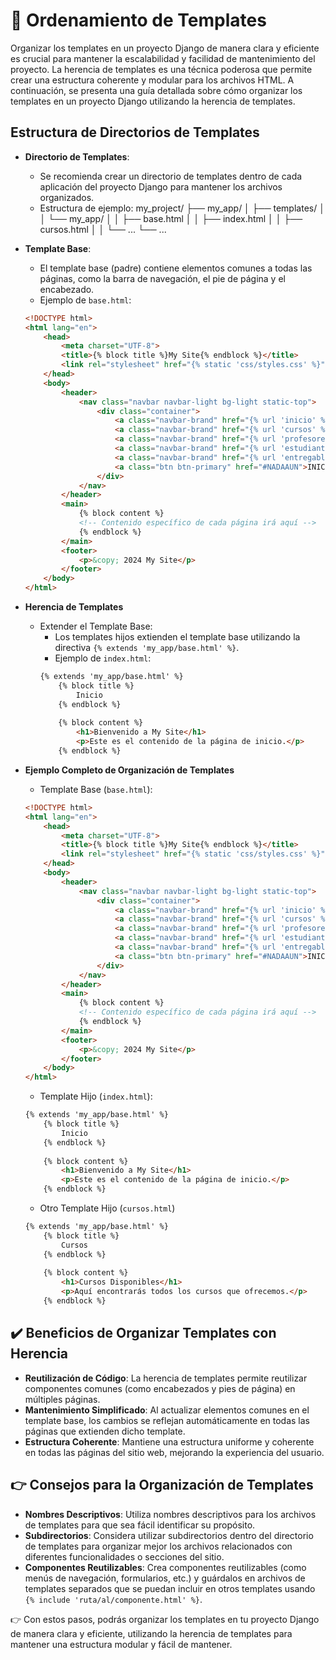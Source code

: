 # 🎯 Ordenamiento de Templates
Organizar los templates en un proyecto Django de manera clara y eficiente es crucial para mantener la escalabilidad y facilidad de mantenimiento del proyecto. La herencia de templates es una técnica poderosa que permite crear una estructura coherente y modular para los archivos HTML. A continuación, se presenta una guía detallada sobre cómo organizar los templates en un proyecto Django utilizando la herencia de templates.

## Estructura de Directorios de Templates
- **Directorio de Templates**:
    - Se recomienda crear un directorio de templates dentro de cada aplicación del proyecto Django para mantener los archivos organizados.
    - Estructura de ejemplo:
    my_project/ ├── my_app/ │ ├── templates/ │ │ └── my_app/ │ │ ├── base.html │ │ ├── index.html │ │ ├── cursos.html │ │ └── ... └── ...

- **Template Base**:
    - El template base (padre) contiene elementos comunes a todas las páginas, como la barra de navegación, el pie de página y el encabezado.
    - Ejemplo de `base.html`:
    ```html 
    <!DOCTYPE html> 
    <html lang="en"> 
        <head> 
            <meta charset="UTF-8"> 
            <title>{% block title %}My Site{% endblock %}</title> 
            <link rel="stylesheet" href="{% static 'css/styles.css' %}"> 
        </head> 
        <body> 
            <header> 
                <nav class="navbar navbar-light bg-light static-top"> 
                    <div class="container"> 
                        <a class="navbar-brand" href="{% url 'inicio' %}">Inicio</a> 
                        <a class="navbar-brand" href="{% url 'cursos' %}">Cursos</a> 
                        <a class="navbar-brand" href="{% url 'profesores' %}">Profesores</a> 
                        <a class="navbar-brand" href="{% url 'estudiantes' %}">Estudiantes</a> 
                        <a class="navbar-brand" href="{% url 'entregables' %}">Entregables</a> 
                        <a class="btn btn-primary" href="#NADAAUN">INICIAR</a> 
                    </div> 
                </nav> 
            </header> 
            <main> 
                {% block content %} 
                <!-- Contenido específico de cada página irá aquí --> 
                {% endblock %} 
            </main> 
            <footer> 
                <p>&copy; 2024 My Site</p> 
            </footer> 
        </body> 
    </html>
    ```

- **Herencia de Templates**
    - Extender el Template Base:
        - Los templates hijos extienden el template base utilizando la directiva `{% extends 'my_app/base.html' %}`.
        - Ejemplo de `index.html`:
        ```html 
        {% extends 'my_app/base.html' %} 
            {% block title %}
                Inicio
            {% endblock %} 
            
            {% block content %} 
                <h1>Bienvenido a My Site</h1> 
                <p>Este es el contenido de la página de inicio.</p> 
            {% endblock %}
        ```

- **Ejemplo Completo de Organización de Templates**
    - Template Base (`base.html`):
    ```html 
    <!DOCTYPE html> 
    <html lang="en"> 
        <head> 
            <meta charset="UTF-8"> 
            <title>{% block title %}My Site{% endblock %}</title> 
            <link rel="stylesheet" href="{% static 'css/styles.css' %}"> 
        </head> 
        <body> 
            <header> 
                <nav class="navbar navbar-light bg-light static-top"> 
                    <div class="container"> 
                        <a class="navbar-brand" href="{% url 'inicio' %}">Inicio</a> 
                        <a class="navbar-brand" href="{% url 'cursos' %}">Cursos</a> 
                        <a class="navbar-brand" href="{% url 'profesores' %}">Profesores</a> 
                        <a class="navbar-brand" href="{% url 'estudiantes' %}">Estudiantes</a> 
                        <a class="navbar-brand" href="{% url 'entregables' %}">Entregables</a> 
                        <a class="btn btn-primary" href="#NADAAUN">INICIAR</a> 
                    </div> 
                </nav> 
            </header> 
            <main> 
                {% block content %} 
                <!-- Contenido específico de cada página irá aquí --> 
                {% endblock %} 
            </main> 
            <footer> 
                <p>&copy; 2024 My Site</p> 
            </footer> 
        </body> 
    </html>
    ```
    - Template Hijo (`index.html`):
    ```html 
    {% extends 'my_app/base.html' %} 
        {% block title %}
            Inicio
        {% endblock %} 
            
        {% block content %} 
            <h1>Bienvenido a My Site</h1> 
            <p>Este es el contenido de la página de inicio.</p> 
        {% endblock %}
    ```

    - Otro Template Hijo (`cursos.html`)
    ```html 
    {% extends 'my_app/base.html' %} 
        {% block title %}
            Cursos
        {% endblock %} 
        
        {% block content %} 
            <h1>Cursos Disponibles</h1> 
            <p>Aquí encontrarás todos los cursos que ofrecemos.</p> 
        {% endblock %}
    ```

## ✔️ Beneficios de Organizar Templates con Herencia
- **Reutilización de Código**: La herencia de templates permite reutilizar componentes comunes (como encabezados y pies de página) en múltiples páginas.
- **Mantenimiento Simplificado**: Al actualizar elementos comunes en el template base, los cambios se reflejan automáticamente en todas las páginas que extienden dicho template.
- **Estructura Coherente**: Mantiene una estructura uniforme y coherente en todas las páginas del sitio web, mejorando la experiencia del usuario.

## 👉 Consejos para la Organización de Templates
- **Nombres Descriptivos**: Utiliza nombres descriptivos para los archivos de templates para que sea fácil identificar su propósito.
- **Subdirectorios**: Considera utilizar subdirectorios dentro del directorio de templates para organizar mejor los archivos relacionados con diferentes funcionalidades o secciones del sitio.
- **Componentes Reutilizables**: Crea componentes reutilizables (como menús de navegación, formularios, etc.) y guárdalos en archivos de templates separados que se puedan incluir en otros templates usando `{% include 'ruta/al/componente.html' %}`.

👉 Con estos pasos, podrás organizar los templates en tu proyecto Django de manera clara y eficiente, utilizando la herencia de templates para mantener una estructura modular y fácil de mantener.